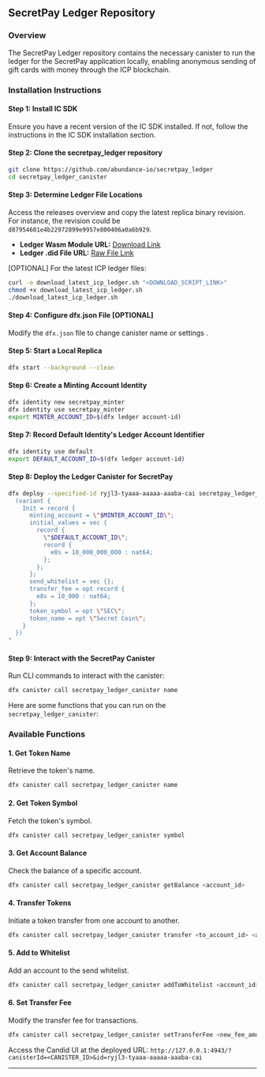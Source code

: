 
## SecretPay Ledger Repository

### Overview
The SecretPay Ledger repository contains the necessary canister to run the ledger for the SecretPay application locally, enabling anonymous sending of gift cards with money through the ICP blockchain.

### Installation Instructions

#### Step 1: Install IC SDK
Ensure you have a recent version of the IC SDK installed. If not, follow the instructions in the IC SDK installation section.

#### Step 2: Clone the secretpay_ledger repository
```bash
git clone https://github.com/abundance-io/secretpay_ledger
cd secretpay_ledger_canister
```

#### Step 3: Determine Ledger File Locations
Access the releases overview and copy the latest replica binary revision. For instance, the revision could be `d87954601e4b22972899e9957e800406a0a6b929`.

- **Ledger Wasm Module URL:** [Download Link](https://download.dfinity.systems/ic/<REVISION>/canisters/ledger-canister.wasm.gz)
- **Ledger .did File URL:** [Raw File Link](https://raw.githubusercontent.com/dfinity/ic/<REVISION>/rs/rosetta-api/icp_ledger/ledger.did)

[OPTIONAL] For the latest ICP ledger files:
```bash
curl -o download_latest_icp_ledger.sh "<DOWNLOAD_SCRIPT_LINK>"
chmod +x download_latest_icp_ledger.sh
./download_latest_icp_ledger.sh
```

#### Step 4: Configure dfx.json File [OPTIONAL]
Modify the `dfx.json` file to change canister name or settings .

#### Step 5: Start a Local Replica
```bash
dfx start --background --clean
```

#### Step 6: Create a Minting Account Identity
```bash
dfx identity new secretpay_minter
dfx identity use secretpay_minter
export MINTER_ACCOUNT_ID=$(dfx ledger account-id)
```

#### Step 7: Record Default Identity's Ledger Account Identifier
```bash
dfx identity use default
export DEFAULT_ACCOUNT_ID=$(dfx ledger account-id)
```

#### Step 8: Deploy the Ledger Canister for SecretPay
```bash
dfx deploy --specified-id ryjl3-tyaaa-aaaaa-aaaba-cai secretpay_ledger_canister --argument "
  (variant {
    Init = record {
      minting_account = \"$MINTER_ACCOUNT_ID\";
      initial_values = vec {
        record {
          \"$DEFAULT_ACCOUNT_ID\";
          record {
            e8s = 10_000_000_000 : nat64;
          };
        };
      };
      send_whitelist = vec {};
      transfer_fee = opt record {
        e8s = 10_000 : nat64;
      };
      token_symbol = opt \"SEC\";
      token_name = opt \"Secret Coin\";
    }
  })
"
```

#### Step 9: Interact with the SecretPay Canister
Run CLI commands to interact with the canister:
```bash
dfx canister call secretpay_ledger_canister name
```
Here are some functions that you can run on the `secretpay_ledger_canister`:

### Available Functions

#### 1. **Get Token Name**
Retrieve the token's name.
```bash
dfx canister call secretpay_ledger_canister name
```

#### 2. **Get Token Symbol**
Fetch the token's symbol.
```bash
dfx canister call secretpay_ledger_canister symbol
```

#### 3. **Get Account Balance**
Check the balance of a specific account.
```bash
dfx canister call secretpay_ledger_canister getBalance <account_id>
```

#### 4. **Transfer Tokens**
Initiate a token transfer from one account to another.
```bash
dfx canister call secretpay_ledger_canister transfer <to_account_id> <amount>
```

#### 5. **Add to Whitelist**
Add an account to the send whitelist.
```bash
dfx canister call secretpay_ledger_canister addToWhitelist <account_id>
```

#### 6. **Set Transfer Fee**
Modify the transfer fee for transactions.
```bash
dfx canister call secretpay_ledger_canister setTransferFee <new_fee_amount>
```

Access the Candid UI at the deployed URL:
`http://127.0.0.1:4943/?canisterId=<CANISTER_ID>&id=ryjl3-tyaaa-aaaaa-aaaba-cai`

---
